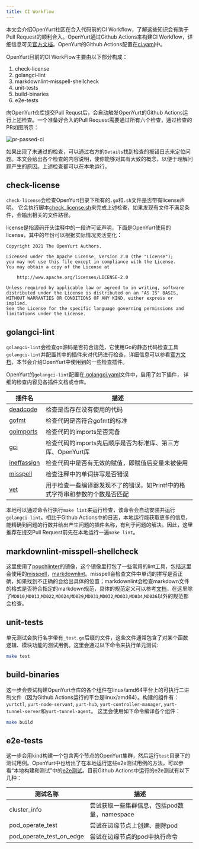 ```yaml
---
title: CI Workflow
---
```


本文会介绍OpenYurt社区在合入代码前的CI Workflow，了解这些知识会有助于Pull Request的顺利合入。OpenYurt通过Github Actions来构建CI Workflow，详细信息可见[官方文档](https://docs.github.com/cn/actionsh)。OpenYurt的Github Actions配置在[ci.yaml](https://github.com/openyurtio/openyurt/blob/master/.github/workflows/ci.yaml)中。

OpenYurt目前的CI WorkFlow主要由以下部分构成：

1. check-license
2. golangci-lint
3. markdownlint-misspell-shellcheck
4. unit-tests
5. build-binaries
6. e2e-tests

向OpenYurt仓库提交Pull Requst后，会自动触发OpenYurt的Github Actions运行上述检查。一个准备好合入的Pull Request需要通过所有六个检查，通过检查的PR如图所示：

![pr-passed-ci](../../../../../static/img/docs/developer-manuals/pr-passed-ci.png)

如果出现了未通过的检查，可以通过右方的`Details`找到检查的报错日志来定位问题。本文会给出各个检查的内容说明，使你能够对其有大致的概念，以便于理解问题产生的原因。上述检查都可以在本地运行。

## check-license

`check-license`会检查OpenYurt目录下所有的`.go`和`.sh`文件是否带有license声明。 它会执行脚本[check_license.sh](https://github.com/openyurtio/openyurt/blob/master/hack/make-rules/check_license.sh)来完成上述检查，如果发现有文件不满足条件，会输出相关的文件路径。  

license是指源码开头注释中的一段许可证声明，下面是OpenYurt使用的license，其中的年份可以根据实际情况灵活变化：

```text
Copyright 2021 The OpenYurt Authors.

Licensed under the Apache License, Version 2.0 (the "License");
you may not use this file except in compliance with the License.
You may obtain a copy of the License at

    http://www.apache.org/licenses/LICENSE-2.0

Unless required by applicable law or agreed to in writing, software
distributed under the License is distributed on an "AS IS" BASIS,
WITHOUT WARRANTIES OR CONDITIONS OF ANY KIND, either express or implied.
See the License for the specific language governing permissions and
limitations under the License.
```

## golangci-lint

`golangci-lint`会检查go源码是否符合规范，它使用Go的静态代码检查工具`golangci-lint`并配置其中的插件来对代码进行检查，详细信息可以参看[官方文档](https://golangci-lint.run/)，本节会介绍OpenYurt中使用到的一些检查插件。

OpenYurt的`golangci-lint`配置在[.golangci.yaml](https://github.com/openyurtio/openyurt/blob/master/.golangci.yaml)文件中，启用了如下插件，
详细的检查内容见各插件文档或仓库。

| 插件名                                                                            | 描述                                                                         |
| --------------------------------------------------------------------------------- | ---------------------------------------------------------------------------- |
| [deadcode](https://github.com/remyoudompheng/go-misc/tree/master/deadcode)        | 检查是否存在没有使用的代码                                                   |
| [gofmt](https://pkg.go.dev/cmd/gofmt)                                             | 检查代码是否符合gofmt的标准                                                  |
| [goimports](https://pkg.go.dev/golang.org/x/tools/cmd/goimports?utm_source=godoc) | 检查代码的imports是否完备                                                    |
| [gci](https://github.com/daixiang0/gci)                                           | 检查代码的imports先后顺序是否为标准库、第三方库、OpenYurt库                  |
| [ineffassign](https://github.com/gordonklaus/ineffassign)                         | 检查代码中是否有无效的赋值，即赋值后变量未被使用                             |
| [misspell](https://github.com/client9/misspell)                                   | 检查注释中的单词拼写是否错误                                                 |
| [vet](https://pkg.go.dev/cmd/vet)                                                 | 用于检查一些编译器发现不了的错误，如Printf中的格式字符串和参数的个数是否匹配 |

本地可以通过命令行执行`make lint`来运行检查，该命令会自动安装并运行`golangci-lint`。相比于Github Actions中的日志，本地运行能获取更多的信息，能精确到问题的行数并给出产生问题的插件名称，有利于问题的解决。因此，这里推荐在提交Pull Request前先在本地运行一遍`make lint`。

## markdownlint-misspell-shellcheck

这里使用了[pouchlinter](https://github.com/pouchcontainer/pouchlinter)的镜像，这个镜像里打包了一些常用的lint工具，包括这里会使用的[misspell](https://github.com/client9/misspell)，[markdownlint](https://github.com/markdownlint/markdownlint)。misspell会检查文件中单词的拼写是否正确，如果找到不正确的会给出具体的位置；markdownlint会检查markdown文件的格式是否符合指定的markdown规范，具体的规范定义可以参考[文档](https://github.com/markdownlint/markdownlint/blob/master/docs/RULES.md)，在这里除了`MD010`,`MD013`,`MD022`,`MD024`,`MD029`,`MD031`,`MD032`,`MD033`,`MD034`,`MD036`以外的规范都会检查。 

## unit-tests

单元测试会执行名字带有`_test.go`后缀的文件，这些文件通常包含了对某个函数逻辑、模块功能的测试用例。这里会通过以下命令来执行单元测试:

```bash
make test
```

## build-binaries

这一步会尝试构建OpenYurt仓库的各个组件在linux/amd64平台上的可执行二进制文件（因为Github Actions运行的平台是linux/amd64）。构建的组件有：`yurtctl`, `yurt-node-servant`, `yurt-hub`, `yurt-controller-manager`, `yurt-tunnel-server`和`yurt-tunnel-agent`。 这里会使用如下命令编译各个组件：

``` bash
make build
```

## e2e-tests

这一步会用kind构建一个包含两个节点的OpenYurt集群，然后运行`test`目录下的测试用例。OpenYurt中也给出了在本地运行这些e2e测试用例的方法，可以参看“本地构建和测试”中的[e2e测试](./how-to-build-and-test.md#e2e测试)。目前Github Actions中运行的e2e测试有以下几种：

| 测试名称                 | 描述                                         |
| ------------------------ | -------------------------------------------- |
| cluster_info             | 尝试获取一些集群信息，包括pod数量，namespace |
| pod_operate_test         | 尝试在边缘节点上创建、删除pod                |
| pod_operate_test_on_edge | 尝试在边缘节点的pod中执行命令                |
